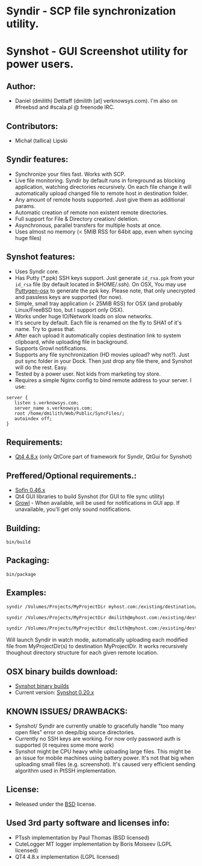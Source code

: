 # Syndir - SCP file synchronization utility.
# Synshot - GUI Screenshot utility for power users.


## Author:
* Daniel (dmilith) Dettlaff (dmilith [at] verknowsys.com). I'm also on #freebsd and #scala.pl @ freenode IRC.


## Contributors:
* Michał (tallica) Lipski


## Syndir features:
* Synchronize your files fast. Works with SCP.
* Live file monitoring. Syndir by default runs in foreground as blocking application, watching directories recursively. On each file change it will automatically upload changed file to remote host in destination folder.
* Any amount of remote hosts supported. Just give them as additional params.
* Automatic creation of remote non existent remote directories.
* Full support for File & Directory creation/ deletion.
* Asynchronous, parallel transfers for multiple hosts at once.
* Uses almost no memory (< 5MiB RSS for 64bit app, even when syncing huge files)


## Synshot features:
* Uses Syndir core.
* Has Putty (*.ppk) SSH keys support. Just generate `id_rsa.ppk` from your `id_rsa` file (by default located in $HOME/.ssh). On OSX, You may use [Puttygen-osx](https://github.com/eldridgegreg/puttygen-osx) to generate the ppk key. Please note, that only unecrypted and passless keys are supported (for now).
* Simple, small tray application (< 25MiB RSS) for OSX (and probably Linux/FreeBSD too, but I support only OSX).
* Works under huge IO/Network loads on slow networks.
* It's secure by default. Each file is renamed on the fly to SHA1 of it's name. Try to guess that.
* After each upload it automatically copies destination link to system clipboard, while uploading file in background.
* Supports Growl notifications.
* Supports any file synchronization (HD movies upload? why not?). Just put sync folder in your Dock. Then just drop any file there, and Synshot will do the rest. Easy.
* Tested by a power user. Not kids from marketing toy store.
* Requires a simple Nginx config to bind remote address to your server. I use:

```nginx
server {
   listen s.verknowsys.com;
   server_name s.verknowsys.com;
   root /home/dmilith/Web/Public/SyncFiles/;
   autoindex off;
}
```


## Requirements:
* [Qt4 4.8.x](http://qt-project.org/downloads) (only QtCore part of framework for Syndir, QtGui for Synshot)


## Preffered/Optional requirements.:
* [Sofin 0.46.x](http://verknowsys.github.com/sofin/)
* Qt4 GUI libraries to build Synshot (for GUI to file sync utility)
* [Growl](http://growl.info) - When available, will be used for notifications in GUI app. If unavailable, you'll get only sound notifications.


## Building:
`bin/build`


## Packaging:
`bin/package`


## Examples:
```sh
syndir /Volumes/Projects/MyProjectDir myhost.com:/existing/destination/MyProjectDir
```
```sh
syndir /Volumes/Projects/MyProjectDir dmilith@myhost.com:/existing/destination/MyProjectDir
```
```sh
syndir /Volumes/Projects/MyProjectDir dmilith@myhost.com:/existing/destination/MyProjectDir more.hosts:/somewhere and.even.more:/copies/myproject (...)
```
Will launch Syndir in watch mode, automatically uploading each modified file from MyProjectDir(s) to destination MyProjectDir. It works recursively thoughout directory structure for each given remote location.


## OSX binary builds download:
* [Synshot binary builds](http://dmilith.verknowsys.com/Public/Synshot-releases)
* Current version: [Synshot 0.20.x](http://dmilith.verknowsys.com/Public/Synshot-releases)


## KNOWN ISSUES/ DRAWBACKS:
* Synshot/ Syndir are currently unable to gracefully handle "too many open files" error on deep/big source directories.
* Currently no SSH keys are working. For now only password auth is supported (it requires some more work)
* Synshot might be CPU heavy while uploading large files. This might be an issue for mobile machines using battery power. It's not that big when uploading small files (e.g. screenshot). It's caused very efficient sending algorithm used in PtSSH implementation.


## License:
* Released under the [BSD](http://opensource.org/licenses/BSD-2-Clause) license.


## Used 3rd party software and licenses info:
* PTssh implementation by Paul Thomas (BSD licensed)
* CuteLogger MT logger implementation by Boris Moiseev (LGPL licensed)
* QT4 4.8.x implementation (LGPL licensed)
